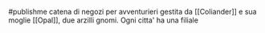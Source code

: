 #publishme 
catena di negozi per avventurieri gestita da [[Coliander]] e sua moglie [[Opal]], due arzilli gnomi. Ogni citta' ha una filiale